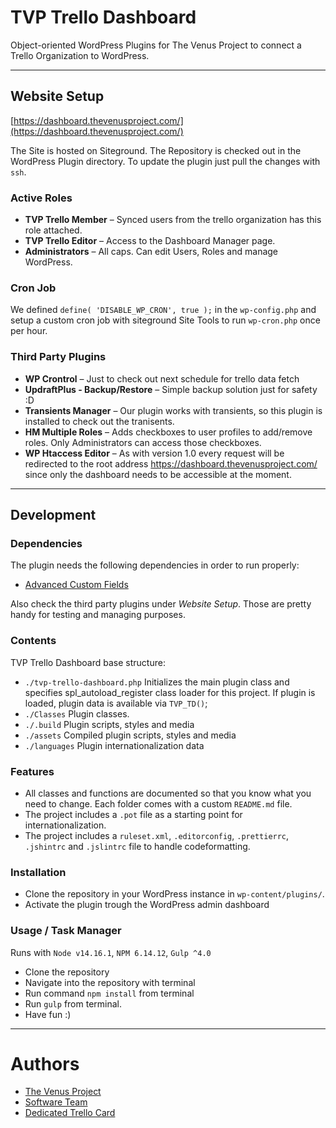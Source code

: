 # TVP Trello Dashboard

Object-oriented WordPress Plugins for The Venus Project to connect a Trello Organization to WordPress.

---

## Website Setup
[https://dashboard.thevenusproject.com/](https://dashboard.thevenusproject.com/)

The Site is hosted on Siteground. The Repository is checked out in the WordPress Plugin directory. To update the plugin just pull the changes with `ssh`.

### Active Roles
* **TVP Trello Member** – Synced users from the trello organization has this role attached.
* **TVP Trello Editor** – Access to the Dashboard Manager page.
* **Administrators** – All caps. Can edit Users, Roles and manage WordPress.

### Cron Job
We defined `define( 'DISABLE_WP_CRON', true );` in the  `wp-config.php` and setup a custom cron job with siteground Site Tools to run `wp-cron.php` once per hour.

### Third Party Plugins
* **WP Crontrol** – Just to check out next schedule for trello data fetch
* **UpdraftPlus - Backup/Restore** – Simple backup solution just for safety :D
* **Transients Manager** – Our plugin works with transients, so this plugin is installed to check out the tranisents.
* **HM Multiple Roles** – Adds checkboxes to user profiles to add/remove roles. Only Administrators can access those checkboxes.
* **WP Htaccess Editor** – As with version 1.0 every request will be redirected to the root address https://dashboard.thevenusproject.com/ since only the dashboard needs to be accessible at the moment.

---

## Development

### Dependencies

The plugin needs the following dependencies in order to run properly:
* [Advanced Custom Fields](https://www.advancedcustomfields.com/)

Also check the third party plugins under _Website Setup_. Those are pretty handy for testing and managing purposes.

### Contents

TVP Trello Dashboard base structure:
* `./tvp-trello-dashboard.php` Initializes the main plugin class and specifies spl_autoload_register class loader for this project. If plugin is loaded, plugin data is available via `TVP_TD()`;
* `./Classes` Plugin classes.
* `./.build` Plugin scripts, styles and media
* `./assets` Compiled plugin scripts, styles and media
* `./languages` Plugin internationalization data

### Features

* All classes and functions are documented so that you know what you need to change. Each folder comes with a custom `README.md` file.
* The project includes a `.pot` file as a starting point for internationalization.
* The project includes a `ruleset.xml`, `.editorconfig`, `.prettierrc`, `.jshintrc` and `.jslintrc` file to handle codeformatting.

### Installation

* Clone the repository in your WordPress instance in `wp-content/plugins/`.
* Activate the plugin trough the WordPress admin dashboard

### Usage / Task Manager
Runs with `Node v14.16.1`, `NPM 6.14.12`, `Gulp ^4.0`
* Clone the repository
* Navigate into the repository with terminal
* Run command `npm install` from terminal
* Run `gulp` from terminal.
* Have fun :)

---

# Authors
* [The Venus Project](https://trello.com/thevenusproject1/)
* [Software Team](https://trello.com/b/I7DFoCYx/software-team)
* [Dedicated Trello Card](https://trello.com/c/If7ALFK6/40-skills-database)
